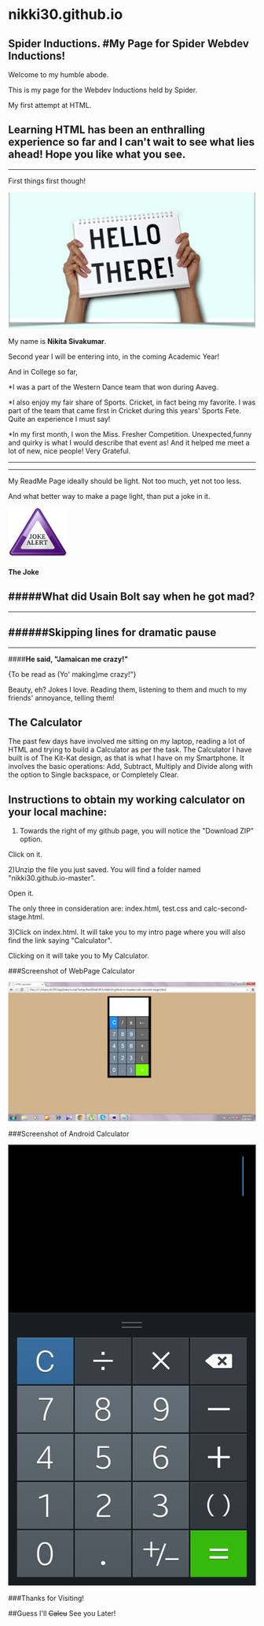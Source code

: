 # nikki30.github.io
Spider Inductions.
#**My Page for Spider Webdev Inductions!**
---
Welcome to my humble abode.

This is my page for the Webdev Inductions held by Spider. 

My first attempt at HTML. 

Learning HTML has been an enthralling experience so far and I can't wait to see what lies ahead!
Hope you like what you see.
---
---
First things first though!

![Hello there](images/hello.png) 

My name is **Nikita Sivakumar**.

Second year I will be entering into, in the coming Academic Year!

And in College so far,

*I was a part of the Western Dance team that won during Aaveg.

*I also enjoy my fair share of Sports. Cricket, in fact being my favorite. 
I was part of the team that came first in Cricket during this years' Sports Fete. 
Quite an experience I must say!

*In my first month, I won the Miss. Fresher Competition. 
Unexpected,funny and quirky is what I would describe that event as!
And it helped me meet a lot of new, nice people! Very Grateful.


---
---
My ReadMe Page ideally should be light. Not too much, yet not too less.

And what better way to make a page light, than put a joke in it.

![joke alert](images/joke.png) 

#### The Joke

#####What did Usain Bolt say when he got mad?
---
---
######Skipping lines for dramatic pause
---
---
####**He said, "Jamaican me crazy!"**

{To be read as (Yo' making)me crazy!"}

Beauty, eh?
Jokes I love. Reading them, listening to them and much to my friends' annoyance, telling them!

## The Calculator

The past few days have involved me sitting on my laptop, reading a lot of HTML and trying to build a Calculator as per the task.
The Calculator I have built is of The Kit-Kat design, as that is what I have on my Smartphone. 
It involves the basic operations:
Add, Subtract, Multiply and Divide along with the option to Single backspace, or Completely Clear.

## Instructions to obtain my working calculator on your local machine:

1) Towards the right of my github page, you will notice the "Download ZIP" option.

Click on it.

2)Unzip the file you just saved. You will find a folder named "nikki30.github.io-master".

Open it.

The only three in consideration are: index.html, test.css and calc-second-stage.html.

3)Click on index.html. It will take you to my intro page where you will also find the link saying "Calculator".

Clicking on it will take you to My Calculator. 

###Screenshot of WebPage Calculator

![MyCalc](images/mycalc.png.jpg)

###Screenshot of Android Calculator

![AndroidCalc](images/android.png)


###Thanks for Visiting!

##Guess I'll ~~Calcu~~ See you Later!
  











